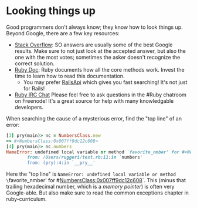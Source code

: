 # Looking things up

Good programmers don't always know; they know how to look things
up. Beyond Google, there are a few key resources:

* [Stack Overflow](http://stackoverflow.com): SO answers are usually
  some of the best Google results. Make sure to not just look at the
  accepted answer, but also the one with the most votes; sometimes the
  asker doesn't recognize the correct solution.
* [Ruby Doc](http://ruby-doc.org/core-1.9.3): Ruby documents how all
  the core methods work. Invest the time to learn how to read this
  documentation.
    * You may prefer [RailsApi](http://railsapi.com/doc/ruby-v1.9.2)
      which gives you fast searching! It's not just for Rails!
* [Ruby IRC Chat](http://webchat.freenode.net/)  Please feel free to ask questions in the #Ruby chatroom on Freenode!  It's a great source
  for help with many knowledgable developers.

When searching the cause of a mysterious error, find the "top line" of
an error:

```ruby
[3] pry(main)> nc = NumbersClass.new
=> #<NumbersClass:0x007ff9dc12c608>
[4] pry(main)> nc.numbers
NameError: undefined local variable or method `favorite_nmber' for #<NumbersClass:0x007ff9dc12c608>
        from: /Users/ruggeri/test.rb:11:in `numbers'
        from: (pry):4:in `__pry__'
```

Here the "top line" is `NameError: undefined local variable or method
\`favorite_nmber' for #<NumbersClass:0x007ff9dc12c608>`. This (minus
that trailing hexadecimal number, which is a *memory pointer*) is
often very Google-able. But also make sure to read the common
exceptions chapter in ruby-curriculum.
